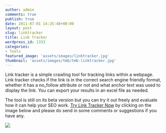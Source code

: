 ```yaml
---
author: admin
comments: true
publish: true
date: 2011-07-01 14:25:48+00:00
layout: post
slug: linktracker
title: Link Tracker
wordpress_id: 1333
categories:
- Tools
featured_image: 'assets/images/linktracker.jpg'
thumbnail: 'assets/images/tmb/tmb-linktracker.jpg'
---
```


Link tracker is a simple crawling tool for tracking links within a webpage. Link tracker checks if the link is in the correct search engine friendly format, whether it has a no_follow attribute or not and what anchor text was used to display the link. You can export your results in an excel file as needed.

The tool is still on its beta version but you can try it out freely and evaluate how it can help your SEO work. [Try Link Tracker Now](http://rgb.reengo.com/linktracker_v0_7) by clicking on the image below and please do send in some comments or suggestions if you have any.


[![](http://rgb.reengo.com/wp-content/uploads/2011/07/linktracker.jpg)](http://rgb.reengo.com/linktracker_v0_7)



